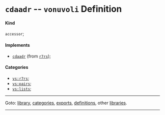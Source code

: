 

<a id='definition__vonuvoli__cdaadr'></a>

# `cdaadr` -- `vonuvoli` Definition


<a id='definition__vonuvoli__cdaadr__kind'></a>

#### Kind

`accessor`;


<a id='definition__vonuvoli__cdaadr__implements'></a>

#### Implements

 * [`cdaadr`](../../r7rs/definitions/cdaadr.md#definition__r7rs__cdaadr) (from [`r7rs`](../../r7rs/_index.md#library__r7rs));


<a id='definition__vonuvoli__cdaadr__categories'></a>

#### Categories

 * [`vs:r7rs`](../../vonuvoli/categories/vs_3a_r7rs.md#category__vonuvoli__vs_3a_r7rs);
 * [`vs:pairs`](../../vonuvoli/categories/vs_3a_pairs.md#category__vonuvoli__vs_3a_pairs);
 * [`vs:lists`](../../vonuvoli/categories/vs_3a_lists.md#category__vonuvoli__vs_3a_lists);

----

Goto: [library](../../vonuvoli/_index.md#library__vonuvoli), [categories](../../vonuvoli/categories/_index.md#toc__vonuvoli__categories), [exports](../../vonuvoli/exports/_index.md#toc__vonuvoli__exports), [definitions](../../vonuvoli/definitions/_index.md#toc__vonuvoli__definitions), other [libraries](../../_libraries.md#toc__libraries).

----

